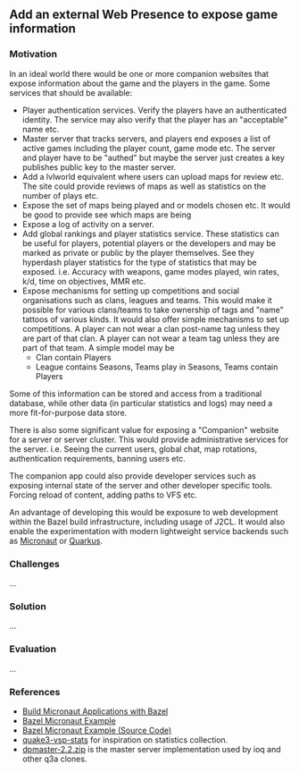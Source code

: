## Add an external Web Presence to expose game information

### Motivation

In an ideal world there would be one or more companion websites that expose information about the game and the players in the game. Some services that should be available:

* Player authentication services. Verify the players have an authenticated identity. The service may also verify that the player has an "acceptable" name etc.
* Master server that tracks servers, and players end exposes a list of active games including the player count, game mode etc. The server and player have to be "authed" but maybe the server just creates a key publishes public key to the master server.
* Add a lvlworld equivalent where users can upload maps for review etc. The site could provide reviews of maps as well as statistics on the number of plays etc.
* Expose the set of maps being played and or models chosen etc. It would be good to provide see which maps are being
* Expose a log of activity on a server.
* Add global rankings and player statistics service. These statistics can be useful for players, potential players or the developers and may be marked as private or public by the player themselves. See they hyperdash player statistics for the type of statistics that may be exposed. i.e. Accuracy with weapons, game modes played, win rates, k/d, time on objectives, MMR etc.
* Expose mechanisms for setting up competitions and social organisations such as clans, leagues and teams. This would make it possible for various clans/teams to take ownership of tags and "name" tattoos of various kinds. It would also offer simple mechanisms to set up competitions. A player can not wear a clan post-name tag unless they are part of that clan. A player can not wear a team tag unless they are part of that team. A simple model may be
    * Clan contain Players
    * League contains Seasons, Teams play in Seasons, Teams contain Players

Some of this information can be stored and access from a traditional database, while other data (in particular statistics and logs) may need a more fit-for-purpose data store.

There is also some significant value for exposing a "Companion" website for a server or server cluster. This would provide administrative services for the server. i.e. Seeing the current users, global chat, map rotations, authentication requirements, banning users etc.

The companion app could also provide developer services such as exposing internal state of the server and other developer specific tools. Forcing reload of content, adding paths to VFS etc.

An advantage of developing this would be exposure to web development within the Bazel build infrastructure, including usage of J2CL. It would also enable the experimentation with modern lightweight service backends such as [Micronaut](https://micronaut.io/) or [Quarkus](https://quarkus.io/).

### Challenges

...

### Solution

...

### Evaluation

...

### References

* [Build Micronaut Applications with Bazel](https://mytechden.com/build-micronaut-applications-with-bazel)
* [Bazel Micronaut Example](https://sumglobal.com/2020/03/10/bazel-and-micronaut/)
* [Bazel Micronaut Example (Source Code)](https://github.com/SUMGlobal/bazel-micronaut-example)
* [quake3-vsp-stats](https://hub.docker.com/r/evilru/quake3-vsp-stats) for inspiration on statistics collection.
* [dpmaster-2.2.zip](http://icculus.org/twilight/darkplaces/files/dpmaster-2.2.zip) is the master server implementation used by ioq and other q3a clones.
